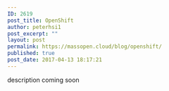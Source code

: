 ```yaml
---
ID: 2619
post_title: OpenShift
author: peterhsi1
post_excerpt: ""
layout: post
permalink: https://massopen.cloud/blog/openshift/
published: true
post_date: 2017-04-13 18:17:21
---
```

description coming soon
